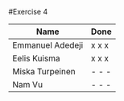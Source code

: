 #Exercise 4

| Name             | Done  |
|------------------| ------|
| Emmanuel Adedeji | x x x |
| Eelis Kuisma     | x x x |
| Miska Turpeinen  | - - - |
| Nam Vu           | - - - |

